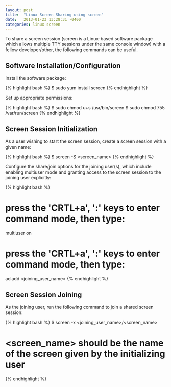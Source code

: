 ```yaml
---
layout: post
title:  "Linux Screen Sharing using screen"
date:   2013-01-23 13:28:31 -0400
categories: linux screen
---
```

To share a screen session (screen is a Linux-based software package which allows multiple TTY sessions under the same console window) with a fellow developer/other, the following commands can be useful.

## Software Installation/Configuration

Install the software package:

{% highlight bash %}
$ sudo yum install screen
{% endhighlight %}

Set up appropriate permissions:

{% highlight bash %}
$ sudo chmod u+s /usr/bin/screen
$ sudo chmod 755 /var/run/screen
{% endhighlight %}

## Screen Session Initialization

As a user wishing to start the screen session, create a screen session with a given name:

{% highlight bash %}
$ screen -S <screen_name>
{% endhighlight %}

Configure the share/join options for the joining user(s), which include enabling multiuser mode
and granting access to the screen session to the joining user explicitly:

{% highlight bash %}
# press the 'CRTL+a', ':' keys to enter command mode, then type:
multiuser on <enter>
# press the 'CRTL+a', ':' keys to enter command mode, then type:
acladd <joining_user_name>
{% endhighlight %}

## Screen Session Joining

As the joining user, run the following command to join a shared screen session:

{% highlight bash %}
$ screen -x <joining_user_name>/<screen_name>
# <screen_name> should be the name of the screen given by the initializing user
{% endhighlight %}
